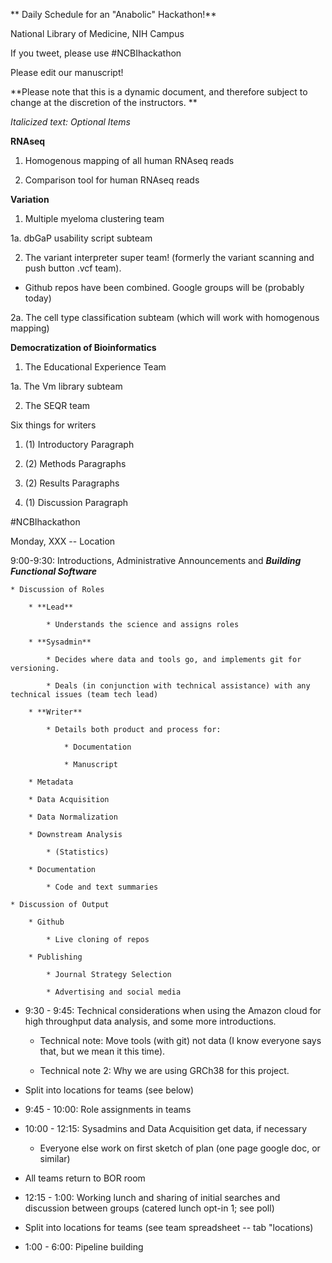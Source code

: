 ** Daily Schedule for an "Anabolic" Hackathon!**

National Library of Medicine, NIH Campus

If you tweet, please use #NCBIhackathon

Please edit our manuscript!

**Please note that this is a dynamic document, and therefore subject to change at the discretion of the instructors.  **

*Italicized text: Optional Items*

**RNAseq**

1.  Homogenous mapping of all human RNAseq reads

2.  Comparison tool for human RNAseq reads

**Variation**

1.  Multiple myeloma clustering team

1a. dbGaP usability script subteam

2.  The variant interpreter super team! (formerly the variant scanning and push button .vcf team).  

+ Github repos have been combined.  Google groups will be (probably today)

2a.  The cell type classification subteam (which will work with homogenous mapping)

**Democratization of Bioinformatics**

1.  The Educational Experience Team

1a.  The Vm library subteam

2.  The SEQR team

Six things for writers

1. (1) Introductory Paragraph

2. (2) Methods Paragraphs

3. (2) Results Paragraphs

4. (1) Discussion Paragraph

#NCBIhackathon

Monday,  XXX -- Location

9:00-9:30: Introductions, Administrative Announcements and **_Building Functional Software_**

    * Discussion of Roles

        * **Lead**

            * Understands the science and assigns roles

        * **Sysadmin**

            * Decides where data and tools go, and implements git for versioning.

            * Deals (in conjunction with technical assistance) with any technical issues (team tech lead)

        * **Writer**

            * Details both product and process for:

                * Documentation 

                * Manuscript

        * Metadata

        * Data Acquisition

        * Data Normalization

        * Downstream Analysis 

            * (Statistics)

        * Documentation 

            * Code and text summaries

    * Discussion of Output

        * Github

            * Live cloning of repos

        * Publishing

            * Journal Strategy Selection

            * Advertising and social media

* 9:30 - 9:45: Technical considerations when using the Amazon cloud for high throughput data analysis, and some more introductions.  

    * Technical note:  Move tools (with git) not data (I know everyone says that, but we mean it this time).

    * Technical note 2: Why we are using GRCh38 for this project.    

* Split into locations for teams (see below)

* 9:45 - 10:00: Role assignments in teams

* 10:00 - 12:15: Sysadmins and Data Acquisition get data, if necessary

    * Everyone else work on first sketch of plan (one page google doc, or similar)

* All teams return to BOR room

* 12:15 - 1:00: Working lunch and sharing of initial searches and discussion between groups (catered lunch opt-in 1; see poll)

* Split into locations for teams (see team spreadsheet -- tab "locations)

* 1:00 - 6:00: Pipeline building <script building>

    * *NCBIrepresentatives present to help with pipelines*

* *6:00 - 7:30: DINNER (on your own or with group members)*

* *7:30 - 8:30: Implement any remaining code/start pipelines (remote is an option) <script building>*

Day 2 -- Location

* 9:00 - 9:15: Presentation: <Specific Resources>

* 9:15 - 12:30: Data cleanup, code fixing, and presentation generation

* 12:30 - 1:30 Working lunch (catered lunch opt-in 2; see poll) Each section presents four slides; opportunity for exchange of ideas (*and personnel if necessary*)

* 1:30 - 6:00: Pipeline fixing and implementing suggestions from other group; more data runs

    * *2:30 Coffee break (Location)!*

    * 4:00 - 5:00 Writers group breakout 1

* *6:30 - 8:30: GROUP DINNER (see poll); opportunity for feedback on organizational structure and future projects*

Day 3 -- Location

* *8:30 - 9:00:  Breakfast on campus --  more opportunity for feedback on organizational structure and future projects*

* *9:00 - 9:30: Quick tour of SRA BLAST (NLM Visitor Center)*

* 9:30 - 12:00:  Finishing pipelines 

* 12:00 - 1:00: Working lunch (catered lunch opt-in 3; see poll)

* Meeting with Senior Staff

* 1:00 - 1:10: Potential for transferring data to helix/biowulf

* 1:10 - 5:10: 

    * Writers break off for writers group

    * Editorial representative from NIH library will be there to assist.  

    * Everyone else documents code and writes READMEs

        * Pipeline testing!

            * Bug fixes  

        * Presentation generation

    * Upload code to Github and/or Bitbucket and/or Coders crowd and/or Docker!

* 4:45 - 4:55: Marketing, community interaction, and longevity of code 

    * Who is going to deal with future pull requests?

    * Awards ceremony!

* 5:00 - 6:45: Final Presentations (5 slides per group) 

